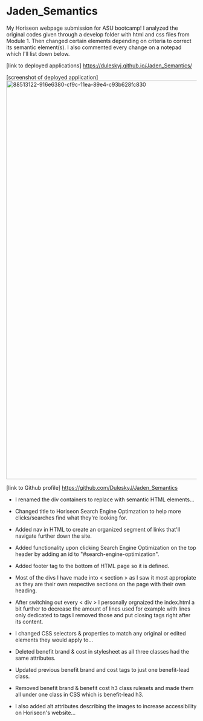 # Jaden_Semantics
My Horiseon webpage submission for ASU bootcamp! I analyzed the original codes given through a develop folder with html and css files from Module 1. Then changed certain elements depending on criteria to correct its semantic element(s). I also commented every change on a notepad which I'll list down below. 

[link to deployed applications] https://duleskyj.github.io/Jaden_Semantics/  

[screenshot of deployed application] 
<img width="1051" alt="88513122-916e6380-cf9c-11ea-89e4-c93b628fc830" src="https://github.com/DuleskyJ/Jaden_Semantics/assets/153566037/c3a3d944-1e64-4065-84fe-1a8808e64129">

[link to Github profile] https://github.com/DuleskyJ/Jaden_Semantics    

-  I renamed the div containers to replace with semantic HTML elements...
-  Changed title to Horiseon Search Engine Optimzation to help more clicks/searches find what they're looking for.
-  Added nav in HTML to create an organized segment of links that'll navigate further down the site.
-  Added functionality upon clicking Search Engine Optimization on the top header by adding an id to "#search-engine-optimization".
-  Added footer tag to the bottom of HTML page so it is defined.
-  Most of the divs I have made into < section > as I saw it most appropiate as they are their own respective sections on the page with their own heading.
-  After switching out every < div > I personally orgnaized the index.html a bit further to decrease the amount of lines used for example with lines only dedicated to tags I removed those and put closing tags right after its content. 

-  I changed CSS selectors & properties to match any original or edited elements they would apply to...
-  Deleted benefit brand & cost in stylesheet as all three classes had the same attributes.
-  Updated previous benefit brand and cost tags to just one benefit-lead class.
-  Removed benefit brand & benefit cost h3 class rulesets and made them all under one class in CSS which is benefit-lead h3.

-  I also added alt attributes describing the images to increase accessibility on Horiseon's website...
